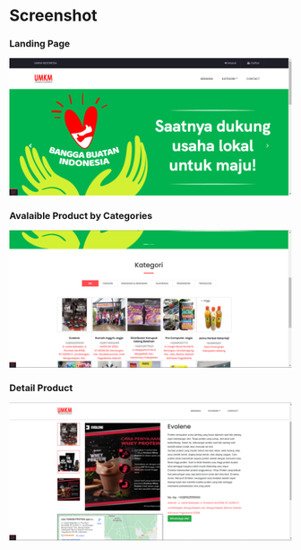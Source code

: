 # Screenshot
  ### Landing Page
<img src="https://github.com/NangStywn/UMKM-laravel/blob/img/umkm1.png"/>

  ### Avalaible Product by Categories
<img src="https://github.com/NangStywn/UMKM-laravel/blob/img/umkm2.png"/>

  ### Detail Product
<img src="https://github.com/NangStywn/UMKM-laravel/blob/img/umkm3.png"/>
